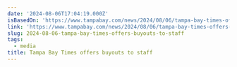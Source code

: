 ```yaml
---
date: '2024-08-06T17:04:19.000Z'
isBasedOn: 'https://www.tampabay.com/news/2024/08/06/tampa-bay-times-offers-buyouts-staff/'
link: 'https://www.tampabay.com/news/2024/08/06/tampa-bay-times-offers-buyouts-staff/'
slug: 2024-08-06-tampa-bay-times-offers-buyouts-to-staff
tags:
  - media
title: Tampa Bay Times offers buyouts to staff
---
```

 
